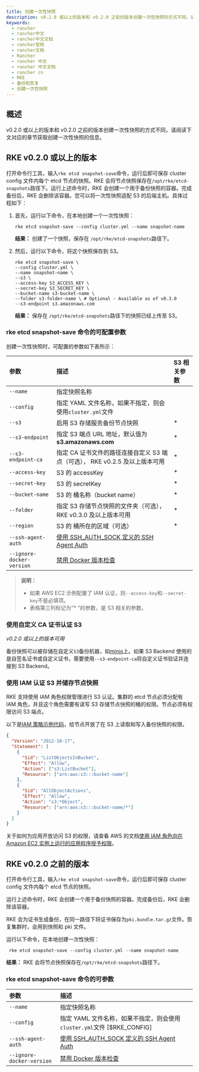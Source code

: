 ```yaml
---
title: 创建一次性快照
description: v0.2.0 或以上的版本和 v0.2.0 之前的版本创建一次性快照的方式不同，请阅读下文对应的章节获取创建一次性快照的信息。
keywords:
  - rancher
  - rancher中文
  - rancher中文文档
  - rancher官网
  - rancher文档
  - Rancher
  - rancher 中文
  - rancher 中文文档
  - rancher cn
  - RKE
  - 备份和恢复
  - 创建一次性快照
---
```


## 概述

v0.2.0 或以上的版本和 v0.2.0 之前的版本创建一次性快照的方式不同，请阅读下文对应的章节获取创建一次性快照的信息。

## RKE v0.2.0 或以上的版本

打开命令行工具，输入`rke etcd snapshot-save`命令，运行后即可保存 cluster config 文件内每个 etcd 节点的快照。RKE 会将节点快照保存在`/opt/rke/etcd-snapshots`路径下。运行上述命令时，RKE 会创建一个用于备份快照的容器。完成备份后，RKE 会删除该容器。您可以将一次性快照适配 S3 的后端主机。具体过程如下：

1. 首先，运行以下命令，在本地创建一个一次性快照：

   ```
   rke etcd snapshot-save --config cluster.yml --name snapshot-name
   ```

   **结果：** 创建了一个快照，保存在 `/opt/rke/etcd-snapshots`路径下。

2. 然后，运行以下命令，将这个快照保存到 S3。

   ```
   rke etcd snapshot-save \
   --config cluster.yml \
   --name snapshot-name \
   --s3 \
   --access-key S3_ACCESS_KEY \
   --secret-key S3_SECRET_KEY \
   --bucket-name s3-bucket-name \
   --folder s3-folder-name \ # Optional - Available as of v0.3.0
   --s3-endpoint s3.amazonaws.com
   ```

   **结果：** 保存在 `/opt/rke/etcd-snapshots`路径下的快照已经上传至 S3。

### rke etcd snapshot-save 命令的可配置参数

创建一次性快照时，可配置的参数如下表所示：

| 参数                      | 描述                                                                         | S3 相关参数 |
| :------------------------ | :--------------------------------------------------------------------------- | :---------- |
| `--name`                  | 指定快照名称                                                                 |             |
| `--config`                | 指定 YAML 文件名称，如果不指定，则会使用`cluster.yml`文件                    |             |
| `--s3`                    | 启用 S3 存储服务备份节点快照                                                 | \*          |
| `--s3-endpoint`           | 指定 S3 端点 URL 地址，默认值为 **s3.amazonaws.com**                         | \*          |
| `--s3-endpoint-ca`        | 指定 CA 证书文件的路径连接自定义 S3 端点（可选）， RKE v0.2.5 及以上版本可用 | \*          |
| `--access-key`            | S3 的 accessKey                                                              | \*          |
| `--secret-key`            | S3 的 secretKey                                                              | \*          |
| `--bucket-name`           | S3 的 桶名称（bucket name）                                                  | \*          |
| `--folder`                | 指定 S3 存储节点快照的文件夹（可选）， RKE v0.3.0 及以上版本可用             | \*          |
| `--region`                | S3 的 桶所在的区域（可选）                                                   | \*          |
| `--ssh-agent-auth`        | [使用 SSH_AUTH_SOCK 定义的 SSH Agent Auth](/docs/rke/config-options/)  |             |
| `--ignore-docker-version` | [禁用 Docker 版本检查](/docs/rke/config-options/)                      |

> **说明：**
>
> - 如果 AWS EC2 示例配置了 IAM 认证，则`--access-key`和`--secret-key`不是必填项。
> - 表格第三列标记为"\* "的参数，是 S3 相关的参数。

### 使用自定义 CA 证书认证 S3

_v0.2.0 或以上的版本可用_

备份快照可以被存储在自定义`S3`备份机器，如[minio](https://min.io/)上。如果 S3 Backend 使用的是自签名证书或自定义证书，需要使用`--s3-endpoint-ca`将自定义证书验证并连接到 S3 Backend。

### 使用 IAM 认证 S3 并储存节点快照

RKE 支持使用 IAM 角色权限管理进行 S3 认证。集群的 etcd 节点必须分配有 IAM 角色，并且这个角色需要有读写 S3 存储节点快照的桶的权限。节点必须有权限访问 S3 端点。

以下是[IAM 策略示例代码](https://docs.aws.amazon.com/zh_cn/IAM/latest/UserGuide/reference_policies_examples_s3_rw-bucket.html)，给节点开放了在 S3 上读取和写入备份快照的权限。

```json
{
  "Version": "2012-10-17",
  "Statement": [
    {
      "Sid": "ListObjectsInBucket",
      "Effect": "Allow",
      "Action": ["s3:ListBucket"],
      "Resource": ["arn:aws:s3:::bucket-name"]
    },
    {
      "Sid": "AllObjectActions",
      "Effect": "Allow",
      "Action": "s3:*Object",
      "Resource": ["arn:aws:s3:::bucket-name/*"]
    }
  ]
}
```

关于如何为应用开放访问 S3 的权限，请查看 AWS 的文档[使用 IAM 角色向在 Amazon EC2 实例上运行的应用程序授予权限](https://docs.aws.amazon.com/zh_cn/IAM/latest/UserGuide/id_roles_use_switch-role-ec2.html)。

## RKE v0.2.0 之前的版本

打开命令行工具，输入`rke etcd snapshot-save`命令，运行后即可保存 cluster config 文件内每个 etcd 节点的快照。

运行上述命令时，RKE 会创建一个用于备份快照的容器。完成备份后，RKE 会删除该容器。

RKE 会为证书生成备份，在同一路径下将证书保存为`pki.bundle.tar.gz`文件。恢复集群时，会用到快照和 pki 文件。

运行以下命令，在本地创建一次性快照：

```shell
 rke etcd snapshot-save --config cluster.yml --name snapshot-name
```

**结果：** RKE 会将节点快照保存在`/opt/rke/etcd-snapshots`路径下。

### rke etcd snapshot-save 命令的可参数

| 参数                      | 描述                                                                        |
| :------------------------ | :-------------------------------------------------------------------------- |
| `--name`                  | 指定快照名称                                                                |
| `--config`                | 指定 YAML 文件名称，如果不指定，则会使用`cluster.yml`文件 [$RKE_CONFIG]     |
| `--ssh-agent-auth`        | [使用 SSH_AUTH_SOCK 定义的 SSH Agent Auth](/docs/rke/config-options/) |
| `--ignore-docker-version` | [禁用 Docker 版本检查](/docs/rke/config-options/)                     |

